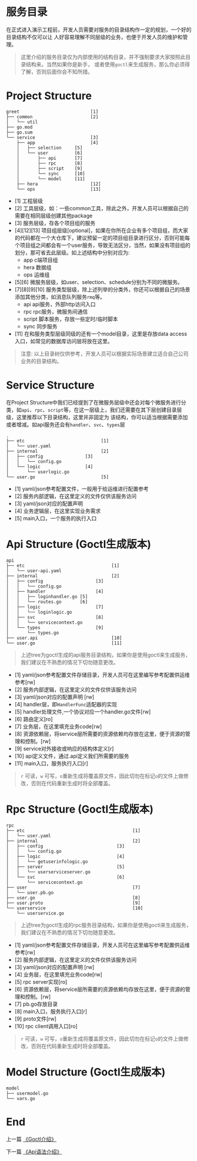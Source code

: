 # 服务目录
在正式进入演示工程前，开发人员需要对服务的目录结构作一定的规划，一个好的目录结构不仅可以让
人好容易理解不同层级的业务，也便于开发人员的维护和管理。

> 这里介绍的服务目录仅为内部使用的结构目录，并不强制要求大家按照此目录结构来。当然如果你是新手，
> 或者使用`goctl`来生成服务，那么你必须得了解，否则后面你会不知所措。

# Project Structure

```text
greet                           [1]
├── common                      [2]
│   └── util
├── go.mod
├── go.sum
└── service                     [3]
    ├── app                     [4]
    │   ├── selection     [5]
    │   └── user          [6]
    │       ├── api       [7]
    │       ├── rpc       [8]
    │       ├── script    [9]
    │       └── sync      [10]
    │       └── model     [11]
    ├── hera                    [12]
    └── ops                     [13]
```

* [1] 工程层级
* [2] 工具层级，如：一些common工具，除此之外，开发人员可以根据自己的需要在相同层级创建其他package
* [3] 服务层级，存各个项目组的服务
* [4][12][13] 项目组层级[optional]，如果在你所在企业有多个项目组，而大家的代码都在一个大仓库下，建议预留一定的项目组目录进行区分，否则可能每个项目组之间都会有一个user服务，导致无法区分，当然，如果没有项目组的划分，那可省去此层级。如上述结构中分别对应为:
    * app c端项目组
    * hera 数据组
    * ops 运维组
* [5][6] 微服务层级，如user、selection、schedule分别为不同的微服务。
* [7][8][9][10] 服务类型层级，除上述列举的分类外，你还可以根据自己的场景添加其他分类，如消息队列服务`rmq`等。
    * api api服务，外部http访问入口
    * rpc rpc服务，微服务间通信
    * script 脚本服务，存放一些定时/临时脚本
    * sync 同步服务
* [11] 在和服务类型层级同级的还有一个model目录，这里是存放data access入口，如常见的数据库访问层将放在这里。

> 注意: 以上目录树仅供参考，开发人员可以根据实际场景建立适合自己公司业务的目录结构。

# Service Structure
在Project Structure中我们已经提到了在微服务层级中还会对每个微服务进行分类，如`api`、`rpc`、`script`等，在这一层级上，我们还需要在其下层创建目录层级，这里推荐以下目录结构，这里并非固定为
该结构，你可以适当根据需要添加或者增减。如api服务还会有`handler`、`svc`、`types`层

```text
.
├── etc                             [1]
│   └── user.yaml
├── internal                        [2]
│   ├── config                [3]
│   │   └── config.go
│   └── logic                 [4]
│       └── userlogic.go
└── user.go                         [5]
```

* [1] yaml/json参考配置文件，一般用于给运维进行配置参考
* [2] 服务内部逻辑，在这里定义的文件仅供该服务访问
* [3] yaml/json对应的配置声明
* [4] 业务逻辑层，在这里实现业务需求
* [5] main入口，一个服务的执行入口

# Api Structure (Goctl生成版本)

```text
api
├── etc                                 [1]
│   └── user-api.yaml
├── internal                            [2]
│   ├── config                    [3]
│   │   └── config.go
│   ├── handler                   [4]
│   │   ├── loginhandler.go [5]
│   │   └── routes.go       [6]
│   ├── logic                     [7]
│   │   └── loginlogic.go
│   ├── svc                       [8]
│   │   └── servicecontext.go
│   └── types                     [9]
│       └── types.go
├── user.api                            [10]
└── user.go                             [11]
```

> 上述tree为goctl生成的api服务目录结构，如果你是使用goctl来生成服务，我们建议在不熟悉的情况下切勿随意更改。

* [1] yaml/json参考配置文件存储目录，开发人员可在这里编写参考配置供运维参考[rw]
* [2] 服务内部逻辑，在这里定义的文件仅供该服务访问
* [3] yaml/json对应的配置声明 [rw]
* [4] handler层，即`HandlerFunc`适配器的实现
* [5] handler处理文件,一个协议对应一个handler.go文件[rw]
* [6] 路由定义[ro]
* [7] 业务层，在这里填充业务code[rw]
* [8] 资源依赖层，将service层所需要的资源依赖均存放在这里，便于资源的管理和控制。[rw]
* [9] service对外接收或响应的结构体定义[r]
* [10] api定义文件，通过.api定义我们所需要的服务
* [11] main入口，服务执行入口[r]

> `r` 可读，`w` 可写，`o`重新生成将覆盖原文件，因此切勿在标记`o`的文件上做修改，否则在代码重新生成时将全部覆盖。

# Rpc Structure (Goctl生成版本)

```text
rpc
├── etc                                         [1]
│   └── user.yaml
├── internal                                    [2]
│   ├── config                            [3]
│   │   └── config.go
│   ├── logic                             [4]
│   │   └── getuserinfologic.go
│   ├── server                            [5]
│   │   └── userserviceserver.go
│   └── svc                               [6]
│       └── servicecontext.go
├── user                                        [7]
│   └── user.pb.go
├── user.go                                     [8]
├── user.proto                                  [9]
└── userservice                                 [10]
    └── userservice.go
```

> 上述tree为goctl生成的rpc服务目录结构，如果你是使用goctl来生成服务，我们建议在不熟悉的情况下切勿随意更改。

* [1] yaml/json参考配置文件存储目录，开发人员可在这里编写参考配置供运维参考[rw]
* [2] 服务内部逻辑，在这里定义的文件仅供该服务访问
* [3] yaml/json对应的配置声明 [rw]
* [4] 业务层，在这里填充业务code[rw]
* [5] rpc server实现[ro]
* [6] 资源依赖层，将service层所需要的资源依赖均存放在这里，便于资源的管理和控制。[rw]
* [7] pb.go存放目录
* [8] main入口，服务执行入口[r]
* [9] proto文件[rw]
* [10] rpc client调用入口[ro]
> `r` 可读，`w` 可写，`o`重新生成将覆盖原文件，因此切勿在标记`o`的文件上做修改，否则在代码重新生成时将全部覆盖。

# Model Structure (Goctl生成版本)

```text
model
├── usermodel.go
└── vars.go
```

# End

上一篇 [《Goctl介绍》](./goctl-intro.md)

下一篇 [《Api语法介绍》](./api-grammar.md)